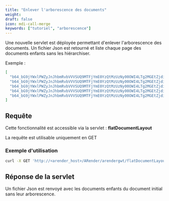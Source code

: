 ```yaml
---
title: "Enlever l'arborescence des documents"
weight: 
draft: false
icon: mdi-call-merge
keywords: ["tutoriel", "arborescence"]
---
```


Une nouvelle servlet est déployée permettant d'enlever l'arborescence des documents.
Un fichier Json est retourné et liste chaque page des documents enfants sans les hiérarchiser. 

Exemple : 
``` json
[
  "b64_bG9jYWxlPWZyJnJhbmRvbVVVSUQ9MTFjYmE0YzQtMzUzNy00OWI4LTg2MGEtZjdiNjU4NzU3MjJj/1/1/1/1|0|612.0",
  "b64_bG9jYWxlPWZyJnJhbmRvbVVVSUQ9MTFjYmE0YzQtMzUzNy00OWI4LTg2MGEtZjdiNjU4NzU3MjJj/1/1/1/2|0|612.0",
  "b64_bG9jYWxlPWZyJnJhbmRvbVVVSUQ9MTFjYmE0YzQtMzUzNy00OWI4LTg2MGEtZjdiNjU4NzU3MjJj/1/2|0|612.0",
  "b64_bG9jYWxlPWZyJnJhbmRvbVVVSUQ9MTFjYmE0YzQtMzUzNy00OWI4LTg2MGEtZjdiNjU4NzU3MjJj/1/3|0|841.0",
  "b64_bG9jYWxlPWZyJnJhbmRvbVVVSUQ9MTFjYmE0YzQtMzUzNy00OWI4LTg2MGEtZjdiNjU4NzU3MjJj/1/3|1|595.0"
]
```



## Requête 

Cette fonctionnalité est accessible via la servlet : **flatDocumentLayout**

La requête est utilisable uniquement en GET


### Exemple d'utilisation

``` bash
curl -X GET 'http://<arender_host>/ARender/arendergwt/flatDocumentLayout?uuid=docuuid'
```


## Réponse de la servlet

Un fichier Json est renvoyé avec les documents enfants du document initial sans leur arborescence.

